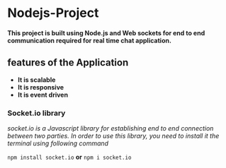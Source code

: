 # Nodejs-Project

#### This project is built using Node.js and Web sockets for end to end communication required for real time chat application.


## features of the Application
   - **It is scalable**
   - **It is responsive**
   - **It is event driven** 


### Socket.io library

*socket.io is a Javascript library for establishing end to end connection between two parties.*
*In order to use this library, you need to install it the terminal using following command*

`npm install socket.io` 
        **or** 
`npm i socket.io`

